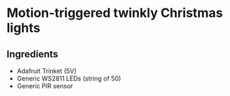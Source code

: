 
Motion-triggered twinkly Christmas lights
=========================================

Ingredients
-----------

* Adafruit Trinket (5V)
* Generic WS2811 LEDs (string of 50)
* Generic PIR sensor

 
